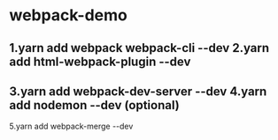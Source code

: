 # webpack-demo
1.yarn add webpack webpack-cli --dev
2.yarn add html-webpack-plugin --dev
------------------------------------
3.yarn add webpack-dev-server --dev
4.yarn add nodemon --dev (optional)
-------------------------------------
5.yarn add webpack-merge --dev
